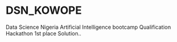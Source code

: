 # DSN_KOWOPE
Data Science Nigeria Artificial Intelligence bootcamp Qualification Hackathon 1st place Solution..
